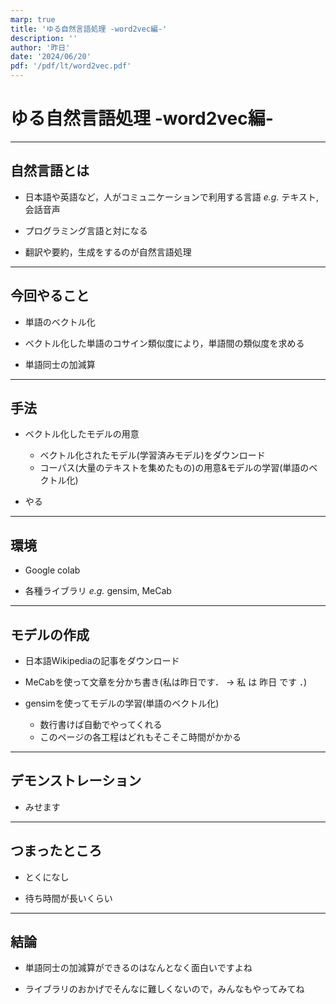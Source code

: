 ```yaml
---
marp: true
title: 'ゆる自然言語処理 -word2vec編-'
description: ''
author: '昨日'
date: '2024/06/20'
pdf: '/pdf/lt/word2vec.pdf'
---
```

# ゆる自然言語処理 -word2vec編-
---
## 自然言語とは
- 日本語や英語など，人がコミュニケーションで利用する言語
_e.g._ テキスト, 会話音声

- プログラミング言語と対になる

- 翻訳や要約，生成をするのが自然言語処理
---
## 今回やること
- 単語のベクトル化

- ベクトル化した単語のコサイン類似度により，単語間の類似度を求める

- 単語同士の加減算
---
## 手法
- ベクトル化したモデルの用意
    - ベクトル化されたモデル(学習済みモデル)をダウンロード
    - コーパス(大量のテキストを集めたもの)の用意&モデルの学習(単語のベクトル化)

- やる
---
## 環境
- Google colab

- 各種ライブラリ
_e.g._ gensim, MeCab
---
## モデルの作成
- 日本語Wikipediaの記事をダウンロード

- MeCabを使って文章を分かち書き(私は昨日です． -> 私 は 昨日 です ．)

- gensimを使ってモデルの学習(単語のベクトル化)
    - 数行書けば自動でやってくれる
    - このページの各工程はどれもそこそこ時間がかかる
---
## デモンストレーション
- みせます
---
## つまったところ
- とくになし

- 待ち時間が長いくらい
---
## 結論
- 単語同士の加減算ができるのはなんとなく面白いですよね

- ライブラリのおかげでそんなに難しくないので，みんなもやってみてね